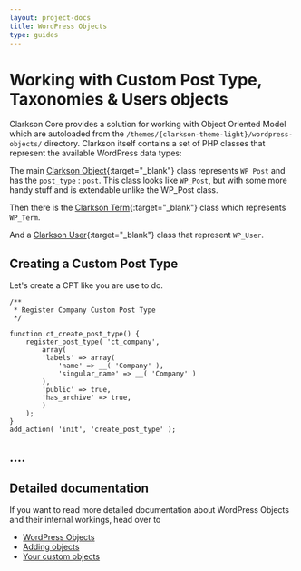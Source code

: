 ```yaml
---
layout: project-docs
title: WordPress Objects
type: guides
---
```


# Working with Custom Post Type, Taxonomies & Users objects

Clarkson Core provides a solution for working with Object Oriented Model which are autoloaded from the `/themes/{clarkson-theme-light}/wordpress-objects/` directory. Clarkson itself contains a set of PHP classes that represent the available WordPress data types:  

The main [Clarkson Object](https://github.com/level-level/Clarkson-Core/blob/master/post-objects/Clarkson_Object.php){:target="_blank"} class represents `WP_Post` and has the `post_type` : `post`. This class looks like `WP_Post`, but with some more handy stuff and is extendable unlike the WP_Post class.

Then there is the [Clarkson Term](https://github.com/level-level/Clarkson-Core/blob/master/wordpress-objects/Clarkson_Term.php){:target="_blank"} class which represents `WP_Term`.

And a [Clarkson User](https://github.com/level-level/Clarkson-Core/blob/master/wordpress-objects/Clarkson_User.php){:target="_blank"} class that represent `WP_User`.


## Creating a Custom Post Type

Let's create a CPT like you are use to do.

```
/**
 * Register Company Custom Post Type
 */

function ct_create_post_type() {
    register_post_type( 'ct_company',
        array(
        'labels' => array(
            'name' => __( 'Company' ),
            'singular_name' => __( 'Company' )
        ),
        'public' => true,
        'has_archive' => true,
        )
    );
}
add_action( 'init', 'create_post_type' );
```

## ....


## Detailed documentation

If you want to read more detailed documentation about WordPress Objects and their internal workings, head over to 

- [WordPress Objects](/core/docs/wordpress-objects.html)
- [Adding objects](/core/docs/adding-objects.html)
- [Your custom objects](/core/docs/custom-objects.html)
